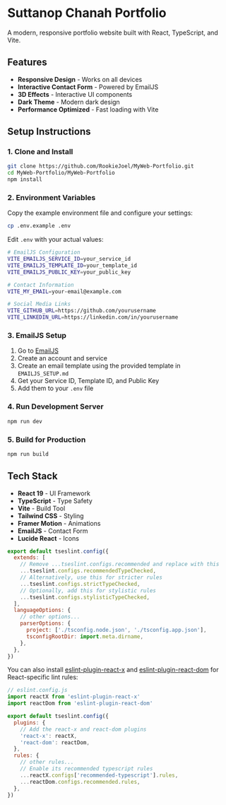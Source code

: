# Suttanop Chanah Portfolio

A modern, responsive portfolio website built with React, TypeScript, and Vite.

## Features

- **Responsive Design** - Works on all devices
- **Interactive Contact Form** - Powered by EmailJS
- **3D Effects** - Interactive UI components
- **Dark Theme** - Modern dark design
- **Performance Optimized** - Fast loading with Vite

## Setup Instructions

### 1. Clone and Install
```bash
git clone https://github.com/RookieJoel/MyWeb-Portfolio.git
cd MyWeb-Portfolio/MyWeb-Portfolio
npm install
```

### 2. Environment Variables
Copy the example environment file and configure your settings:
```bash
cp .env.example .env
```

Edit `.env` with your actual values:
```bash
# EmailJS Configuration
VITE_EMAILJS_SERVICE_ID=your_service_id
VITE_EMAILJS_TEMPLATE_ID=your_template_id  
VITE_EMAILJS_PUBLIC_KEY=your_public_key

# Contact Information
VITE_MY_EMAIL=your-email@example.com

# Social Media Links
VITE_GITHUB_URL=https://github.com/yourusername
VITE_LINKEDIN_URL=https://linkedin.com/in/yourusername
```

### 3. EmailJS Setup
1. Go to [EmailJS](https://www.emailjs.com/)
2. Create an account and service
3. Create an email template using the provided template in `EMAILJS_SETUP.md`
4. Get your Service ID, Template ID, and Public Key
5. Add them to your `.env` file

### 4. Run Development Server
```bash
npm run dev
```

### 5. Build for Production
```bash
npm run build
```

## Tech Stack

- **React 19** - UI Framework  
- **TypeScript** - Type Safety
- **Vite** - Build Tool
- **Tailwind CSS** - Styling
- **Framer Motion** - Animations
- **EmailJS** - Contact Form
- **Lucide React** - Icons

```js
export default tseslint.config({
  extends: [
    // Remove ...tseslint.configs.recommended and replace with this
    ...tseslint.configs.recommendedTypeChecked,
    // Alternatively, use this for stricter rules
    ...tseslint.configs.strictTypeChecked,
    // Optionally, add this for stylistic rules
    ...tseslint.configs.stylisticTypeChecked,
  ],
  languageOptions: {
    // other options...
    parserOptions: {
      project: ['./tsconfig.node.json', './tsconfig.app.json'],
      tsconfigRootDir: import.meta.dirname,
    },
  },
})
```

You can also install [eslint-plugin-react-x](https://github.com/Rel1cx/eslint-react/tree/main/packages/plugins/eslint-plugin-react-x) and [eslint-plugin-react-dom](https://github.com/Rel1cx/eslint-react/tree/main/packages/plugins/eslint-plugin-react-dom) for React-specific lint rules:

```js
// eslint.config.js
import reactX from 'eslint-plugin-react-x'
import reactDom from 'eslint-plugin-react-dom'

export default tseslint.config({
  plugins: {
    // Add the react-x and react-dom plugins
    'react-x': reactX,
    'react-dom': reactDom,
  },
  rules: {
    // other rules...
    // Enable its recommended typescript rules
    ...reactX.configs['recommended-typescript'].rules,
    ...reactDom.configs.recommended.rules,
  },
})
```
